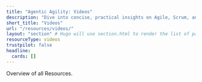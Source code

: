 ```yaml
---
title: "Agentic Agility: Videos"
description: "Dive into concise, practical insights on Agile, Scrum, and DevOps. Each video equips you with actionable strategies to accelerate continuous delivery, foster team autonomy, and drive organisational excellence."
short_title: "Videos"
url: "/resources/videos/"
layout: "section" # Hugo will use section.html to render the list of pages
resourceType: videos
trustpilot: false
headline:
  cards: []
---
```


Overview of all Resources.
